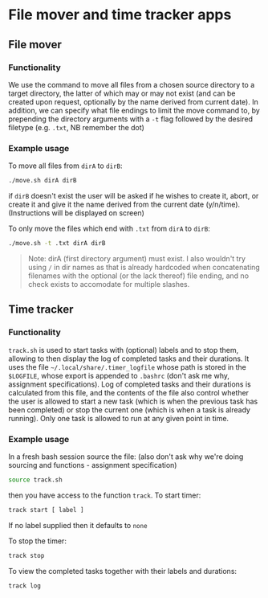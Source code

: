 # File mover and time tracker apps

## File mover
### Functionality

We use the command to move all files from a chosen source directory to a target directory, the latter of which may or may not exist (and can be created upon request, optionally by the name derived from current date). In addition, we can specify what file endings to limit the move command to, by prepending the directory arguments with a `-t` flag followed by the desired filetype (e.g. `.txt`, NB remember the dot)

### Example usage

To move all files from `dirA` to `dirB`:

```bash
./move.sh dirA dirB
```
if `dirB` doesn't exist the user will be asked if he wishes to create it, abort, or create it and give it the name derived from the current date (y/n/time). (Instructions will be displayed on screen)

To only move the files which end with `.txt` from `dirA` to `dirB`:

```bash
./move.sh -t .txt dirA dirB
```

> Note: dirA (first directory argument) must exist. I also wouldn't try using `/` in dir names as that is already hardcoded when concatenating filenames with the optional (or the lack thereof) file ending, and no check exists to accomodate for multiple slashes.

## Time tracker

### Functionality

`track.sh` is used to start tasks with (optional) labels and to stop them, allowing to then display the log of completed tasks and their durations. It uses the file `~/.local/share/.timer_logfile` whose path is stored in the `$LOGFILE`, whose export is appended to `.bashrc` (don't ask me why, assignment specifications). Log of completed tasks and their durations is calculated from this file, and the contents of the file also control whether the user is allowed to start a new task (which is when the previous task has been completed) or stop the current one (which is when a task is already running). Only one task is allowed to run at any given point in time.


### Example usage

In a fresh bash session source the file: (also don't ask why we're doing sourcing and functions - assignment specification)

```bash
source track.sh
```
then you have access to the function `track`. To start timer:

```bash
track start [ label ]
```
If no label supplied then it defaults to `none` 

To stop the timer:

```bash
track stop
```

To view the completed tasks together with their labels and durations:

```bash
track log
```


